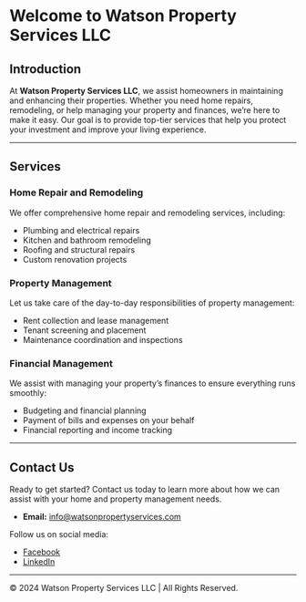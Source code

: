 # Welcome to Watson Property Services LLC

## Introduction
At **Watson Property Services LLC**, we assist homeowners in maintaining and enhancing their properties. Whether you need home repairs, remodeling, or help managing your property and finances, we’re here to make it easy. Our goal is to provide top-tier services that help you protect your investment and improve your living experience.

---

## Services

### Home Repair and Remodeling
We offer comprehensive home repair and remodeling services, including:
- Plumbing and electrical repairs
- Kitchen and bathroom remodeling
- Roofing and structural repairs
- Custom renovation projects

### Property Management
Let us take care of the day-to-day responsibilities of property management:
- Rent collection and lease management
- Tenant screening and placement
- Maintenance coordination and inspections

### Financial Management
We assist with managing your property’s finances to ensure everything runs smoothly:
- Budgeting and financial planning
- Payment of bills and expenses on your behalf
- Financial reporting and income tracking

---

## Contact Us
Ready to get started? Contact us today to learn more about how we can assist with your home and property management needs.

- **Email:** [info@watsonpropertyservices.com](mailto:info@watsonpropertyservices.com)

Follow us on social media:  
- [Facebook](https://facebook.com/watsonpropertyservices)  
- [LinkedIn](https://linkedin.com/company/watsonpropertyservices)

---

© 2024 Watson Property Services LLC | All Rights Reserved.
